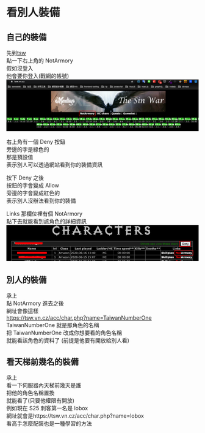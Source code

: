 # 看別人裝備

## 自己的裝備

先到[tsw](https://tsw.vn.cz/)  
點一下右上角的 NotArmory  
假如沒登入  
他會要你登入(戰網的帳號)
![tsw](./images/image01.png)

右上角有一個 Deny 按鈕  
旁邊的字是綠色的  
那是預設值  
表示別人可以透過網站看到你的裝備資訊

按下 Deny 之後  
按鈕的字會變成 Allow  
旁邊的字會變成紅色的  
表示別人沒辦法看到你的裝備

Links 那欄位裡有個 NotArmory  
點下去就能看到該角色的詳細資訊
![123](./images/image02.png)

## 別人的裝備

承上  
點 NotArmory 進去之後  
網址會像這樣  
https://tsw.vn.cz/acc/char.php?name=TaiwanNumberOne  
TaiwanNumberOne 就是那角色的名稱  
把 TaiwanNumberOne 改成你想要看的角色名稱  
就能看該角色的資料了 (前提是他要有開放給別人看)

## 看天梯前幾名的裝備

承上  
看一下伺服器內天梯前幾天是誰  
把他的角色名稱置換  
就能看了(只要他權限有開放)  
例如現在 S25 刺客第一名是 lobox  
網址就會是https://tsw.vn.cz/acc/char.php?name=lobox  
看高手怎麼配裝也是一種學習的方法
